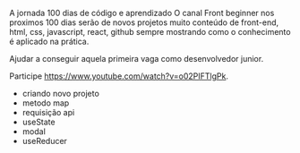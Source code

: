A jornada 100 dias de código e aprendizado
O canal Front beginner nos proximos 100 dias serão de novos projetos muito conteúdo de front-end, html, css, javascript, react, github
sempre mostrando como o conhecimento é aplicado na prática.

Ajudar a conseguir aquela primeira vaga como desenvolvedor junior.

Participe https://www.youtube.com/watch?v=o02PIFTlgPk.

* criando novo projeto 
* metodo map 
* requisição api 
* useState 
* modal
* useReducer
